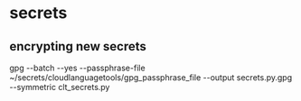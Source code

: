 # secrets
## encrypting new secrets
gpg --batch --yes --passphrase-file ~/secrets/cloudlanguagetools/gpg_passphrase_file --output secrets.py.gpg --symmetric clt_secrets.py